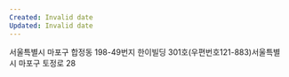 ```yaml
---
Created: Invalid date
Updated: Invalid date
---
```

서울특별시 마포구 합정동 198-49번지 한이빌딩 301호(우편번호121-883)서울특별시 마포구 토정로 28